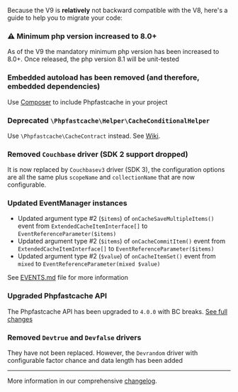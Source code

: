 Because the V9 is **relatively** not backward compatible with the V8, here's a guide to help you to migrate your code:

### :warning: Minimum php version increased to 8.0+
As of the V9 the mandatory minimum php version has been increased to 8.0+.
Once released, the php version 8.1 will be unit-tested 

### Embedded autoload has been removed (and therefore, embedded dependencies)
Use [Composer](https://getcomposer.org/doc/03-cli.md#require) to include Phpfastcache in your project

### Deprecated `\Phpfastcache\Helper\CacheConditionalHelper`
Use `\Phpfastcache\CacheContract` instead. See [Wiki](https://github.com/PHPSocialNetwork/phpfastcache/wiki/%5BV9%CB%96%5D-Cache-contract).

###  Removed `Couchbase` driver (SDK 2 support dropped)
It is now replaced by `Couchbasev3` driver (SDK 3), the configuration options are all the same plus `scopeName` and `collectionName` that are now configurable.

###  Updated EventManager instances
- Updated argument type #2 (`$items`) of `onCacheSaveMultipleItems()` event from `ExtendedCacheItemInterface[]` to `EventReferenceParameter($items)`
- Updated argument type #2 (`$items`) of `onCacheCommitItem()` event from `ExtendedCacheItemInterface[]` to `EventReferenceParameter($items)`
- Updated argument type #2 (`$value`) of `onCacheItemSet()` event from `mixed` to `EventReferenceParameter(mixed $value)`

See [EVENTS.md](./../EVENTS.md) file for more information
###  Upgraded Phpfastcache API
The Phpfastcache API has been upgraded to `4.0.0` with BC breaks. [See full changes](./../../CHANGELOG_API.md)

### Removed `Devtrue` and `Devfalse` drivers
They have not been replaced.
However, the `Devrandom` driver with configurable factor chance and data length has been added

------
More information in our comprehensive [changelog](./../../CHANGELOG.md).




